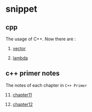 # snippet
## cpp
The usage of C++. Now there are :
1. [vector](https://github.com/uniqueyehu/snippet/blob/master/cpp/use_vector.cpp)

2. [lambda](https://github.com/uniqueyehu/snippet/blob/master/cpp/use_lambda.cpp)

## c++ primer notes
The notes of each chapter in `C++ Primer`

11. [chapter11](https://github.com/uniqueyehu/snippet/blob/master/cpp/chapter11.cpp)

11. [chapter12](https://github.com/uniqueyehu/snippet/blob/master/cpp/chapter12.cpp)
